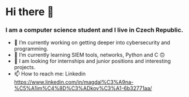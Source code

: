 # Hi there 👋
### I am a computer science student and I live in Czech Republic.

- 🔭 I’m currently working on getting deeper into cybersecurity and programming.
- 🌱 I’m currently learning SIEM tools, networks, Python and C 🙃
- 👯 I am looking for internships and junior positions and interesting projects.
- 📫 How to reach me: Linkedin https://www.linkedin.com/in/magdal%C3%A9na-%C5%A1im%C4%8D%C3%ADkov%C3%A1-6b32771aa/

